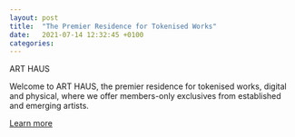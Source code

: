 ```yaml
---
layout: post
title:  "The Premier Residence for Tokenised Works"
date:   2021-07-14 12:32:45 +0100
categories:
---
```


ART HAUS

Welcome to ART HAUS, the premier residence for tokenised works, digital and physical, where we offer members-only exclusives from established and emerging artists.

[Learn more](https://art.haus/welcome)
